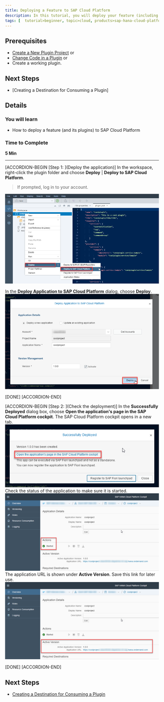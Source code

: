 ```yaml
---
title: Deploying a Feature to SAP Cloud Platform
description: In this tutorial, you will deploy your feature (including all the plugins inside) to SAP Cloud Platform. This enables other developers to load and use your plugin.
tags: [  tutorial>beginner, topic>cloud, products>sap-hana-cloud-platform, products>sap-web-ide ]
---
```


## Prerequisites  
 - [Create a New Plugin Project](http://www.sap.com/developer/tutorials/webide-sdk-helloworld1.html)
 or
 - [Change Code in a Plugin](http://www.sap.com/developer/tutorials/webide-sdk-helloworld2.html)
 or
 - Create a working plugin.


## Next Steps
 - [Creating a Destination for Consuming a Plugin]

## Details
### You will learn  
  - How to deploy a feature (and its plugins) to SAP Cloud Platform

### Time to Complete
**5 Min**

---

[ACCORDION-BEGIN [Step 1: ](Deploy the application)]
In the workspace, right-click the plugin folder and choose **Deploy** | **Deploy to SAP Cloud Platform**.
> If prompted, log in to your account.

![Start deploy process](Step1-Deploy.png)

In the **Deploy Application to SAP Cloud Platform** dialog, choose **Deploy**.
![Choose Deploy](Step1-DeployButton.png)

[DONE]
[ACCORDION-END]

[ACCORDION-BEGIN [Step 2: ](Check the deployment)]
In the **Successfully Deployed** dialog box, choose **Open the application's page in the SAP Cloud Platform cockpit**. The SAP Cloud Platform cockpit opens in a new tab.
![Open application in cockpit](Step2-OpenApplication.png)
Check the status of the application to make sure it is started.
![Open application in cockpit](Step2-Started.png)
The application URL is shown under **Active Version**. Save this link for later use.
![Open application in cockpit](Step2-URL.png)

[DONE]
[ACCORDION-END]


## Next Steps
- [Creating a Destination for Consuming a Plugin](http://www.sap.com/developer/tutorials/webide-sdk-helloworld4.html)
